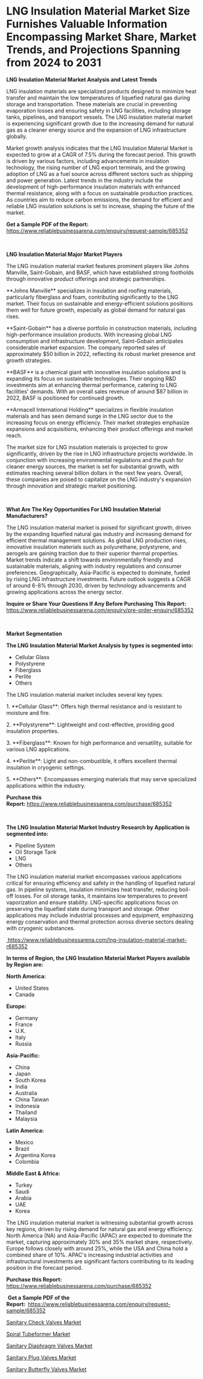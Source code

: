 <p><h1>LNG Insulation Material Market Size Furnishes Valuable Information Encompassing Market Share, Market Trends, and Projections Spanning from 2024 to 2031</h1></p><p><strong>LNG Insulation Material Market Analysis and Latest Trends</strong></p>
<p><p>LNG insulation materials are specialized products designed to minimize heat transfer and maintain the low temperatures of liquefied natural gas during storage and transportation. These materials are crucial in preventing evaporation losses and ensuring safety in LNG facilities, including storage tanks, pipelines, and transport vessels. The LNG insulation material market is experiencing significant growth due to the increasing demand for natural gas as a cleaner energy source and the expansion of LNG infrastructure globally.</p><p>Market growth analysis indicates that the LNG Insulation Material Market is expected to grow at a CAGR of 7.5% during the forecast period. This growth is driven by various factors, including advancements in insulation technology, the rising number of LNG export terminals, and the growing adoption of LNG as a fuel source across different sectors such as shipping and power generation. Latest trends in the industry include the development of high-performance insulation materials with enhanced thermal resistance, along with a focus on sustainable production practices. As countries aim to reduce carbon emissions, the demand for efficient and reliable LNG insulation solutions is set to increase, shaping the future of the market.</p></p>
<p><strong>Get a Sample PDF of the Report:&nbsp;</strong> <a href="https://www.reliablebusinessarena.com/enquiry/request-sample/685352?utm_campaign=1730&utm_medium=2&utm_source=Github&utm_content=ia&utm_term=20102024&utm_id=lng-insulation-material">https://www.reliablebusinessarena.com/enquiry/request-sample/685352</a></p>
<p>&nbsp;</p>
<p><strong>LNG Insulation Material Major Market Players</strong></p>
<p><p>The LNG insulation material market features prominent players like Johns Manville, Saint-Gobain, and BASF, which have established strong footholds through innovative product offerings and strategic partnerships. </p><p>**Johns Manville** specializes in insulation and roofing materials, particularly fiberglass and foam, contributing significantly to the LNG market. Their focus on sustainable and energy-efficient solutions positions them well for future growth, especially as global demand for natural gas rises.</p><p>**Saint-Gobain** has a diverse portfolio in construction materials, including high-performance insulation products. With increasing global LNG consumption and infrastructure development, Saint-Gobain anticipates considerable market expansion. The company reported sales of approximately $50 billion in 2022, reflecting its robust market presence and growth strategies.</p><p>**BASF** is a chemical giant with innovative insulation solutions and is expanding its focus on sustainable technologies. Their ongoing R&D investments aim at enhancing thermal performance, catering to LNG facilities' demands. With an overall sales revenue of around $87 billion in 2022, BASF is positioned for continued growth.</p><p>**Armacell International Holding** specializes in flexible insulation materials and has seen demand surge in the LNG sector due to the increasing focus on energy efficiency. Their market strategies emphasize expansions and acquisitions, enhancing their product offerings and market reach.</p><p>The market size for LNG insulation materials is projected to grow significantly, driven by the rise in LNG infrastructure projects worldwide. In conjunction with increasing environmental regulations and the push for cleaner energy sources, the market is set for substantial growth, with estimates reaching several billion dollars in the next few years. Overall, these companies are poised to capitalize on the LNG industry's expansion through innovation and strategic market positioning.</p></p>
<p>&nbsp;</p>
<p><strong>What Are The Key Opportunities For LNG Insulation Material Manufacturers?</strong></p>
<p><p>The LNG insulation material market is poised for significant growth, driven by the expanding liquefied natural gas industry and increasing demand for efficient thermal management solutions. As global LNG production rises, innovative insulation materials such as polyurethane, polystyrene, and aerogels are gaining traction due to their superior thermal properties. Market trends indicate a shift towards environmentally friendly and sustainable materials, aligning with industry regulations and consumer preferences. Geographically, Asia-Pacific is expected to dominate, fueled by rising LNG infrastructure investments. Future outlook suggests a CAGR of around 6-8% through 2030, driven by technology advancements and growing applications across the energy sector.</p></p>
<p><strong>Inquire or Share Your Questions If Any Before Purchasing This Report:</strong> <a href="https://www.reliablebusinessarena.com/enquiry/pre-order-enquiry/685352?utm_campaign=1730&utm_medium=2&utm_source=Github&utm_content=ia&utm_term=20102024&utm_id=lng-insulation-material">https://www.reliablebusinessarena.com/enquiry/pre-order-enquiry/685352</a></p>
<p>&nbsp;</p>
<p><strong>Market Segmentation</strong></p>
<p><strong>The LNG Insulation Material Market Analysis by types is segmented into:</strong></p>
<p><ul><li>Cellular Glass</li><li>Polystyrene</li><li>Fiberglass</li><li>Perlite</li><li>Others</li></ul></p>
<p><p>The LNG insulation material market includes several key types: </p><p>1. **Cellular Glass**: Offers high thermal resistance and is resistant to moisture and fire.</p><p>2. **Polystyrene**: Lightweight and cost-effective, providing good insulation properties.</p><p>3. **Fiberglass**: Known for high performance and versatility, suitable for various LNG applications.</p><p>4. **Perlite**: Light and non-combustible, it offers excellent thermal insulation in cryogenic settings.</p><p>5. **Others**: Encompasses emerging materials that may serve specialized applications within the industry.</p></p>
<p><strong>Purchase this Report:&nbsp;</strong><a href="https://www.reliablebusinessarena.com/purchase/685352?utm_campaign=1730&utm_medium=2&utm_source=Github&utm_content=ia&utm_term=20102024&utm_id=lng-insulation-material">https://www.reliablebusinessarena.com/purchase/685352</a></p>
<p>&nbsp;</p>
<p><strong>The LNG Insulation Material Market Industry Research by Application is segmented into:</strong></p>
<p><ul><li>Pipeline System</li><li>Oil Storage Tank</li><li>LNG</li><li>Others</li></ul></p>
<p><p>The LNG insulation material market encompasses various applications critical for ensuring efficiency and safety in the handling of liquefied natural gas. In pipeline systems, insulation minimizes heat transfer, reducing boil-off losses. For oil storage tanks, it maintains low temperatures to prevent vaporization and ensure stability. LNG-specific applications focus on preserving the liquefied state during transport and storage. Other applications may include industrial processes and equipment, emphasizing energy conservation and thermal protection across diverse sectors dealing with cryogenic substances.</p></p>
<p><a href="https://www.reliablebusinessarena.com/lng-insulation-material-market-r685352?utm_campaign=1730&utm_medium=2&utm_source=Github&utm_content=ia&utm_term=20102024&utm_id=lng-insulation-material">&nbsp;https://www.reliablebusinessarena.com/lng-insulation-material-market-r685352</a></p>
<p><strong>In terms of Region, the LNG Insulation Material Market Players available by Region are:</strong></p>
<p>
    <p> <strong> North America: </strong>
        <ul>
            <li>United States</li>
            <li>Canada</li>
        </ul>
        </p> 
    <p> <strong> Europe: </strong>
        <ul>
            <li>Germany</li>
            <li>France</li>
            <li>U.K.</li>
            <li>Italy</li>
            <li>Russia</li>
        </ul>
        </p> 
    <p> <strong> Asia-Pacific: </strong>
        <ul>
            <li>China</li>
            <li>Japan</li>
            <li>South Korea</li>
            <li>India</li>
            <li>Australia</li>
            <li>China Taiwan</li>
            <li>Indonesia</li>
            <li>Thailand</li>
            <li>Malaysia</li>
        </ul>
        </p> 
    <p> <strong> Latin America: </strong>
        <ul>
            <li>Mexico</li>
            <li>Brazil</li>
            <li>Argentina Korea</li>
            <li>Colombia</li>
        </ul>
        </p> 
    <p> <strong> Middle East & Africa: </strong>
        <ul>
            <li>Turkey</li>
            <li>Saudi</li>
            <li>Arabia</li>
            <li>UAE</li>
            <li>Korea</li>
        </ul>
    </p>
    </p>
<p><p>The LNG insulation material market is witnessing substantial growth across key regions, driven by rising demand for natural gas and energy efficiency. North America (NA) and Asia-Pacific (APAC) are expected to dominate the market, capturing approximately 30% and 35% market share, respectively. Europe follows closely with around 25%, while the USA and China hold a combined share of 10%. APAC's increasing industrial activities and infrastructural investments are significant factors contributing to its leading position in the forecast period.</p></p>
<p><strong>Purchase this Report: </strong><a href="https://www.reliablebusinessarena.com/purchase/685352?utm_campaign=1730&utm_medium=2&utm_source=Github&utm_content=ia&utm_term=20102024&utm_id=lng-insulation-material">https://www.reliablebusinessarena.com/purchase/685352</a></p>
<p>&nbsp;<strong>Get a Sample PDF of the Report:&nbsp;&nbsp;</strong><a href="https://www.reliablebusinessarena.com/enquiry/request-sample/685352?utm_campaign=1730&utm_medium=2&utm_source=Github&utm_content=ia&utm_term=20102024&utm_id=lng-insulation-material">https://www.reliablebusinessarena.com/enquiry/request-sample/685352</a></p>
<p><strong></strong></p>
<p><p><a href="https://www.linkedin.com/pulse/sanitary-check-valves-market-refracting-trends-consumer-hrh6e?utm_campaign=1730&utm_medium=2&utm_source=Github&utm_content=ia&utm_term=20102024&utm_id=lng-insulation-material">Sanitary Check Valves Market</a></p><p><a href="https://www.linkedin.com/pulse/spiral-tubeformer-industry-insights-report-analyzing-market-3uise?utm_campaign=1730&utm_medium=2&utm_source=Github&utm_content=ia&utm_term=20102024&utm_id=lng-insulation-material">Spiral Tubeformer Market</a></p><p><a href="https://www.linkedin.com/pulse/sanitary-diaphragm-valves-industry-sector-market-dynamics-0ns6e?utm_campaign=1730&utm_medium=2&utm_source=Github&utm_content=ia&utm_term=20102024&utm_id=lng-insulation-material">Sanitary Diaphragm Valves Market</a></p><p><a href="https://www.linkedin.com/pulse/sanitary-plug-valves-market-investigation-industry-evolution-acgfe?utm_campaign=1730&utm_medium=2&utm_source=Github&utm_content=ia&utm_term=20102024&utm_id=lng-insulation-material">Sanitary Plug Valves Market</a></p><p><a href="https://www.linkedin.com/pulse/sanitary-butterfly-valves-industry-sector-new-technologies-7clze?utm_campaign=1730&utm_medium=2&utm_source=Github&utm_content=ia&utm_term=20102024&utm_id=lng-insulation-material">Sanitary Butterfly Valves Market</a></p></p>